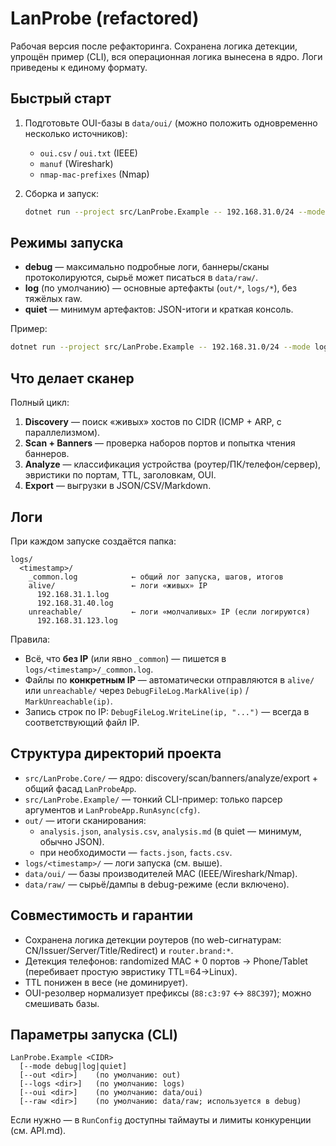 # LanProbe (refactored)

Рабочая версия после рефакторинга. Сохранена логика детекции, упрощён пример (CLI), вся операционная логика вынесена в ядро. Логи приведены к единому формату.

## Быстрый старт

1. Подготовьте OUI-базы в `data/oui/` (можно положить одновременно несколько источников):
   - `oui.csv` / `oui.txt` (IEEE)
   - `manuf` (Wireshark)
   - `nmap-mac-prefixes` (Nmap)

2. Сборка и запуск:
   ```bash
   dotnet run --project src/LanProbe.Example -- 192.168.31.0/24 --mode debug
   ```

## Режимы запуска

- **debug** — максимально подробные логи, баннеры/сканы протоколируются, сырьё может писаться в `data/raw/`.
- **log** (по умолчанию) — основные артефакты (`out/*`, `logs/*`), без тяжёлых raw.
- **quiet** — минимум артефактов: JSON-итоги и краткая консоль.

Пример:
```bash
dotnet run --project src/LanProbe.Example -- 192.168.31.0/24 --mode log --out out --logs logs --oui data/oui
```

## Что делает сканер

Полный цикл:
1) **Discovery** — поиск «живых» хостов по CIDR (ICMP + ARP, с параллелизмом).
2) **Scan + Banners** — проверка наборов портов и попытка чтения баннеров.
3) **Analyze** — классификация устройства (роутер/ПК/телефон/сервер), эвристики по портам, TTL, заголовкам, OUI.
4) **Export** — выгрузки в JSON/CSV/Markdown.

## Логи

При каждом запуске создаётся папка:
```
logs/
  <timestamp>/
    _common.log            ← общий лог запуска, шагов, итогов
    alive/                 ← логи «живых» IP
      192.168.31.1.log
      192.168.31.40.log
    unreachable/           ← логи «молчаливых» IP (если логируются)
      192.168.31.123.log
```

Правила:
- Всё, что **без IP** (или явно `_common`) — пишется в `logs/<timestamp>/_common.log`.
- Файлы по **конкретным IP** — автоматически отправляются в `alive/` или `unreachable/` через `DebugFileLog.MarkAlive(ip)` / `MarkUnreachable(ip)`.
- Запись строк по IP: `DebugFileLog.WriteLine(ip, "...")` — всегда в соответствующий файл IP.

## Структура директорий проекта

- `src/LanProbe.Core/` — ядро: discovery/scan/banners/analyze/export + общий фасад `LanProbeApp`.
- `src/LanProbe.Example/` — тонкий CLI-пример: только парсер аргументов и `LanProbeApp.RunAsync(cfg)`.
- `out/` — итоги сканирования:
  - `analysis.json`, `analysis.csv`, `analysis.md` (в quiet — минимум, обычно JSON).
  - при необходимости — `facts.json`, `facts.csv`.
- `logs/<timestamp>/` — логи запуска (см. выше).
- `data/oui/` — базы производителей MAC (IEEE/Wireshark/Nmap).
- `data/raw/` — сырьё/дампы в debug-режиме (если включено).

## Совместимость и гарантии

- Сохранена логика детекции роутеров (по web-сигнатурам: CN/Issuer/Server/Title/Redirect) и `router.brand:*`.
- Детекция телефонов: randomized MAC + 0 портов → Phone/Tablet (перебивает простую эвристику TTL=64→Linux).
- TTL понижен в весе (не доминирует).
- OUI-резолвер нормализует префиксы (`88:c3:97` ↔ `88C397`); можно смешивать базы.

## Параметры запуска (CLI)

```
LanProbe.Example <CIDR>
  [--mode debug|log|quiet]
  [--out <dir>]    (по умолчанию: out)
  [--logs <dir>]   (по умолчанию: logs)
  [--oui <dir>]    (по умолчанию: data/oui)
  [--raw <dir>]    (по умолчанию: data/raw; используется в debug)
```

Если нужно — в `RunConfig` доступны таймауты и лимиты конкуренции (см. API.md).
